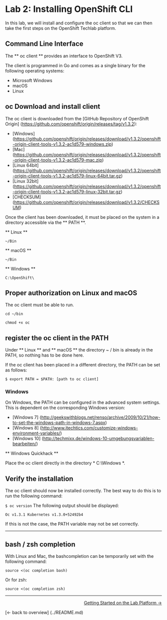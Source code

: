 # Lab 2: Installing OpenShift CLI

In this lab, we will install and configure the oc client so that we can then take the first steps on the OpenShift Techlab platform.

## Command Line Interface

The ** oc client ** provides an interface to OpenShift V3.

The client is programmed in Go and comes as a single binary for the following operating systems:

- Microsoft Windows
- macOS
- Linux


## oc Download and install client

The oc client is downloaded from the [GitHub Repository of OpenShift Origin] (https://github.com/openshift/origin/releases/tag/v1.3.2):

* [Windows] (https://github.com/openshift/origin/releases/download/v1.3.2/openshift-origin-client-tools-v1.3.2-ac1d579-windows.zip)
* [Mac] (https://github.com/openshift/origin/releases/download/v1.3.2/openshift-origin-client-tools-v1.3.2-ac1d579-mac.zip)
* [Linux 64bit] (https://github.com/openshift/origin/releases/download/v1.3.2/openshift-origin-client-tools-v1.3.2-ac1d579-linux-64bit.tar.gz)
* [Linux 32bit] (https://github.com/openshift/origin/releases/download/v1.3.2/openshift-origin-client-tools-v1.3.2-ac1d579-linux-32bit.tar.gz)
* [CHECKSUM] (https://github.com/openshift/origin/releases/download/v1.3.2/CHECKSUM)

Once the client has been downloaded, it must be placed on the system in a directory accessible via the ** PATH **.

** Linux **

``
~/Bin
``

** macOS **

``
~/Bin
``

** Windows **

``
C:\OpenShift\
``

## Proper authorization on Linux and macOS

The oc client must be able to run.

``
cd ~/bin
``

``
chmod +x oc
``

## register the oc client in the PATH

Under ** Linux ** and ** macOS ** the directory ~ / bin is already in the PATH, so nothing has to be done here.

If the oc client has been placed in a different directory, the PATH can be set as follows:

``
$ export PATH = $PATH: [path to oc client]
``

### Windows

On Windows, the PATH can be configured in the advanced system settings. This is dependent on the corresponding Windows version:

- [Windows 7] (http://geekswithblogs.net/renso/archive/2009/10/21/how-to-set-the-windows-path-in-windows-7.aspx)
- [Windows 8] (http://www.itechtics.com/customize-windows-environment-variables/)
- [Windows 10] (http://techmixx.de/windows-10-umgebungsvariablen-bearbeiten/)

** Windows Quickhack **

Place the oc client directly in the directory * C:\Windows *.


## Verify the installation

The oc client should now be installed correctly. The best way to do this is to run the following command:

``
$ oc version
``
The following output should be displayed:

``
Oc v1.3.1
Kubernetes v1.3.0+52492b4
``

If this is not the case, the PATH variable may not be set correctly.

---

## bash / zsh completion

With Linux and Mac, the bashcompletion can be temporarily set with the following command:

``
source <(oc completion bash)
``

Or for zsh:

``
source <(oc completion zsh)
``

---



<p width = "100px" align = "right"> <a href="03_first_steps.md"> Getting Started on the Lab Platform → </a> </p>
[← back to overview] (../README.md)
